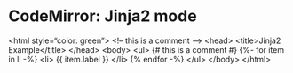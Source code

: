 CodeMirror: Jinja2 mode
=======================

&lt;html style=“color: green”&gt; &lt;!– this is a comment –&gt; &lt;head&gt; &lt;title&gt;Jinja2 Example&lt;/title&gt; &lt;/head&gt; &lt;body&gt; &lt;ul&gt; {\# this is a comment \#} {%- for item in li -%} &lt;li&gt; {{ item.label }} &lt;/li&gt; {% endfor -%} &lt;/ul&gt; &lt;/body&gt; &lt;/html&gt;
